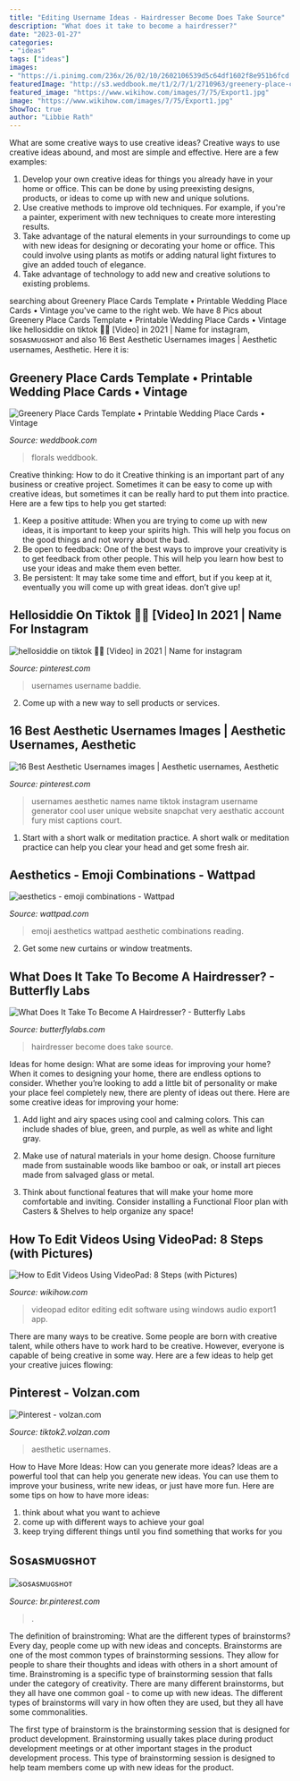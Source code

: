 ```yaml
---
title: "Editing Username Ideas - Hairdresser Become Does Take Source"
description: "What does it take to become a hairdresser?"
date: "2023-01-27"
categories:
- "ideas"
tags: ["ideas"]
images:
- "https://i.pinimg.com/236x/26/02/10/2602106539d5c64df1602f8e951b6fcd.jpg"
featuredImage: "http://s3.weddbook.me/t1/2/7/1/2710963/greenery-place-cards-template-printable-wedding-place-cards-vintage-florals-wedding-romantic-rustic-theme-word-or-pages-mac-or-pc.jpg"
featured_image: "https://www.wikihow.com/images/7/75/Export1.jpg"
image: "https://www.wikihow.com/images/7/75/Export1.jpg"
ShowToc: true
author: "Libbie Rath"
---
```



What are some creative ways to use creative ideas?
Creative ways to use creative ideas abound, and most are simple and effective. Here are a few examples: 
1. Develop your own creative ideas for things you already have in your home or office. This can be done by using preexisting designs, products, or ideas to come up with new and unique solutions. 
2. Use creative methods to improve old techniques. For example, if you're a painter, experiment with new techniques to create more interesting results. 
3. Take advantage of the natural elements in your surroundings to come up with new ideas for designing or decorating your home or office. This could involve using plants as motifs or adding natural light fixtures to give an added touch of elegance. 
4. Take advantage of technology to add new and creative solutions to existing problems.

	

		
searching about Greenery Place Cards Template • Printable Wedding Place Cards • Vintage you've came to the right web. We have 8 Pics about Greenery Place Cards Template • Printable Wedding Place Cards • Vintage like hellosiddie on tiktok 🏴‍☠️ [Video] in 2021 | Name for instagram, sᴏsᴀsᴍᴜɢsʜᴏᴛ and also 16 Best Aesthetic Usernames images | Aesthetic usernames, Aesthetic. Here it is:
		
    
## Greenery Place Cards Template • Printable Wedding Place Cards • Vintage

<img loading=lazy src="http://s3.weddbook.me/t1/2/7/1/2710963/greenery-place-cards-template-printable-wedding-place-cards-vintage-florals-wedding-romantic-rustic-theme-word-or-pages-mac-or-pc.jpg" onerror="this.onerror=null;this.src='https://tse1.mm.bing.net/th?id=OIP.B0_tw9SWYvlNvZSkuuYkrgHaF-&amp;pid=15.1';" alt="Greenery Place Cards Template • Printable Wedding Place Cards • Vintage">

_Source: weddbook.com_

>florals weddbook. 

	

Creative thinking: How to do it
Creative thinking is an important part of any business or creative project. Sometimes it can be easy to come up with creative ideas, but sometimes it can be really hard to put them into practice. Here are a few tips to help you get started: 
1. Keep a positive attitude: When you are trying to come up with new ideas, it is important to keep your spirits high. This will help you focus on the good things and not worry about the bad. 
2. Be open to feedback: One of the best ways to improve your creativity is to get feedback from other people. This will help you learn how best to use your ideas and make them even better. 
3. Be persistent: It may take some time and effort, but if you keep at it, eventually you will come up with great ideas. don’t give up!

    
## Hellosiddie On Tiktok 🏴‍☠️ [Video] In 2021 | Name For Instagram

<img loading=lazy src="https://i.pinimg.com/736x/8b/07/27/8b0727e335e359df3ea8342a9daabcad.jpg" onerror="this.onerror=null;this.src='https://tse3.mm.bing.net/th?id=OIP.-vZwhHfSFTL99GuoaMhE0QHaNK&amp;pid=15.1';" alt="hellosiddie on tiktok 🏴‍☠️ [Video] in 2021 | Name for instagram">

_Source: pinterest.com_

>usernames username baddie. 

	

2. Come up with a new way to sell products or services.

    
## 16 Best Aesthetic Usernames Images | Aesthetic Usernames, Aesthetic

<img loading=lazy src="https://i.pinimg.com/236x/26/02/10/2602106539d5c64df1602f8e951b6fcd.jpg" onerror="this.onerror=null;this.src='https://tse4.mm.bing.net/th?id=OIP.LoWUinqpisrmCeiMZ78AcwAAAA&amp;pid=15.1';" alt="16 Best Aesthetic Usernames images | Aesthetic usernames, Aesthetic">

_Source: pinterest.com_

>usernames aesthetic names name tiktok instagram username generator cool user unique website snapchat very aesthatic account fury mist captions court. 

	

1. Start with a short walk or meditation practice. A short walk or meditation practice can help you clear your head and get some fresh air.

    
## Aesthetics - Emoji Combinations - Wattpad

<img loading=lazy src="https://a.wattpad.com/cover/155302894-288-k73061.jpg" onerror="this.onerror=null;this.src='https://tse3.mm.bing.net/th?id=OIP.yofdx8IJDcAqEGyMZxXC0gAAAA&amp;pid=15.1';" alt="aesthetics - emoji combinations - Wattpad">

_Source: wattpad.com_

>emoji aesthetics wattpad aesthetic combinations reading. 

	

2. Get some new curtains or window treatments.

    
## What Does It Take To Become A Hairdresser? - Butterfly Labs

<img loading=lazy src="https://butterflylabs.com/wp-content/uploads/2020/01/hairdresser-696x465.jpg" onerror="this.onerror=null;this.src='https://tse2.mm.bing.net/th?id=OIP.LKX7mTgGmHFnAyH99f5Q0wHaE8&amp;pid=15.1';" alt="What Does It Take To Become A Hairdresser? - Butterfly Labs">

_Source: butterflylabs.com_

>hairdresser become does take source. 

	

Ideas for home design: What are some ideas for improving your home?
When it comes to designing your home, there are endless options to consider. Whether you’re looking to add a little bit of personality or make your place feel completely new, there are plenty of ideas out there. Here are some creative ideas for improving your home: 
1. Add light and airy spaces using cool and calming colors. This can include shades of blue, green, and purple, as well as white and light gray.

2. Make use of natural materials in your home design. Choose furniture made from sustainable woods like bamboo or oak, or install art pieces made from salvaged glass or metal.

3. Think about functional features that will make your home more comfortable and inviting. Consider installing a Functional Floor plan with Casters & Shelves to help organize any space! 


    
## How To Edit Videos Using VideoPad: 8 Steps (with Pictures)

<img loading=lazy src="https://www.wikihow.com/images/7/75/Export1.jpg" onerror="this.onerror=null;this.src='https://tse1.mm.bing.net/th?id=OIP.qKcm0LPYxaYQdUEbFwbx_wHaFL&amp;pid=15.1';" alt="How to Edit Videos Using VideoPad: 8 Steps (with Pictures)">

_Source: wikihow.com_

>videopad editor editing edit software using windows audio export1 app. 

	

There are many ways to be creative. Some people are born with creative talent, while others have to work hard to be creative. However, everyone is capable of being creative in some way. Here are a few ideas to help get your creative juices flowing:

    
## Pinterest - Volzan.com

<img loading=lazy src="https://i.pinimg.com/originals/79/df/1d/79df1d2d24e82fcb9a472c4f052e9194.jpg" onerror="this.onerror=null;this.src='https://tse3.mm.bing.net/th?id=OIP.lscvuvJzNpP_RaBsuxO6vgHaFn&amp;pid=15.1';" alt="Pinterest - volzan.com">

_Source: tiktok2.volzan.com_

>aesthetic usernames. 

	

How to Have More Ideas: How can you generate more ideas?
Ideas are a powerful tool that can help you generate new ideas. You can use them to improve your business, write new ideas, or just have more fun. Here are some tips on how to have more ideas: 
1. think about what you want to achieve 
2. come up with different ways to achieve your goal 
3. keep trying different things until you find something that works for you 

    
## Sᴏsᴀsᴍᴜɢsʜᴏᴛ

<img loading=lazy src="https://i.pinimg.com/736x/44/11/73/441173ad5c8fde8928bbf7c60270baf9.jpg" onerror="this.onerror=null;this.src='https://tse4.mm.bing.net/th?id=OIP.IxwPJKDw7OouXNwxtvRuEAHaPN&amp;pid=15.1';" alt="sᴏsᴀsᴍᴜɢsʜᴏᴛ">

_Source: br.pinterest.com_

>. 

	

The definition of brainstroming: What are the different types of brainstorms?
Every day, people come up with new ideas and concepts. Brainstorms are one of the most common types of brainstorming sessions. They allow for people to share their thoughts and ideas with others in a short amount of time. Brainstroming is a specific type of brainstorming session that falls under the category of creativity. 
There are many different brainstorms, but they all have one common goal - to come up with new ideas. The different types of brainstorms will vary in how often they are used, but they all have some commonalities. 

The first type of brainstorm is the brainstorming session that is designed for product development. Brainstorming usually takes place during product development meetings or at other important stages in the product development process. This type of brainstorming session is designed to help team members come up with new ideas for the product.

